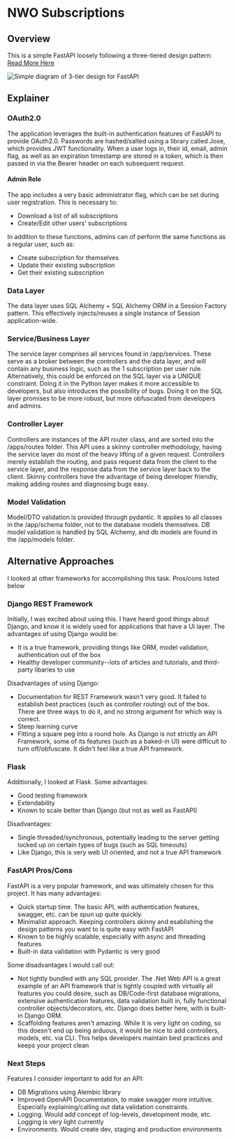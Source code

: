 # NWO Subscriptions

## Overview

This is a simple FastAPI loosely following a three-tiered design pattern: [Read More Here](https://levelup.gitconnected.com/structuring-fastapi-project-using-3-tier-design-pattern-4d2e88a55757)

![Simple diagram of 3-tier design for FastAPI](https://miro.medium.com/v2/resize:fit:1400/format:webp/0*0LlheIYfXsrio2-t.png)

## Explainer

### OAuth2.0

The application leverages the built-in authentication features of FastAPI to provide OAuth2.0. Passwords are hashed/salted using a library called Jose, which provides JWT functionality. When a user logs in, their id, email, admin flag, as well as an expiration timestamp are stored in a token, which is then passed in via the Bearer header on each subsequent request.

#### Admin Role

The app includes a very basic administrator flag, which can be set during user registration. This is necessary to:
- Download a list of all subscriptions
- Create/Edit other users' subscriptions

In addition to these functions, admins can of perform the same functions as a regular user, such as:

- Create subscription for themselves
- Update their existing subscription
- Get their existing subscription

### Data Layer

The data layer uses SQL Alchemy + SQL Alchemy ORM in a Session Factory pattern. This effectively injects/reuses a single instance of Session application-wide. 

### Service/Business Layer

The service layer comprises all services found in /app/services. These serve as a broker between the controllers and the data layer, and will contain any business logic, such as the 1 subscription per user rule. Alternatively, this could be enforced on the SQL layer via a UNIQUE constraint. Doing it in the Python layer makes it more accessible to developers, but also introduces the possibility of bugs. Doing it on the SQL layer promises to be more robust, but more obfuscated from developers and admins.

### Controller Layer

Controllers are instances of the API router class, and are sorted into the /apps/routes folder. This API uses a skinny controller methodology, having the service layer do most of the heavy lifting of a given request. Controllers merely establish the routing, and pass request data from the client to the service layer, and the response data from the service layer back to the client. Skinny controllers have the advantage of being developer friendly, making adding routes and diagnosing bugs easy.

### Model Validation

Model/DTO validation is provided through pydantic. It applies to all classes in the /app/schema folder, not to the database models themselves. DB model validation is handled by SQL Alchemy, and db models are found in the /app/models folder.

## Alternative Approaches

I looked at other frameworks for accomplishing this task. Pros/cons listed below

### Django REST Framework

Initially, I was excited about using this. I have heard good things about Django, and know it is widely used for applications that have a UI layer. The advantages of using Django would be:

- It is a true framework, providing things like ORM, model validation, authentication out of the box
- Healthy developer community--lots of articles and tutorials, and third-party libaries to use

Disadvantages of using Django:

- Documentation for REST Framework wasn't very good. It failed to establish best practices (such as controller routing) out of the box. There are three ways to do it, and no strong argument for which way is correct.
- Steep learning curve
- Fitting a square peg into a round hole. As Django is not strictly an API Framework, some of its features (such as a baked-in UI) were difficult to turn off/obfuscate. It didn't feel like a true API framework.

### Flask

Additionally, I looked at Flask. Some advantages:

- Good testing framework
- Extendability
- Known to scale better than Django (but not as well as FastAPI)

Disadvantages:

- Single threaded/synchronous, potentially leading to the server getting locked up on certain types of bugs (such as SQL timeouts)
- Like Django, this is very web UI oriented, and not a true API framework

### FastAPI Pros/Cons

FastAPI is a very popular framework, and was ultimately chosen for this project. It has many advantages:

- Quick startup time. The basic API, with authentication features, swagger, etc. can be spun up quite quickly
- Minimalist approach. Keeping controllers skinny and esablishing the design patterns you want to is quite easy with FastAPI
- Known to be highly scalable, especially with async and threading features
- Built-in data validation with Pydantic is very good

Some disadvantages I would call out:

- Not tightly bundled with any SQL provider. The .Net Web API is a great example of an API framework that is tightly coupled with virtually all features you could desire, such as DB/Code-first database migrations, extensive authentication features, data validation built in, fully functional controller objects/decorators, etc. Django does better here, with is built-in Django ORM.
- Scaffolding features aren't amazing. While it is very light on coding, so this doesn't end up being arduous, it would be nice to add controllers, models, etc. via CLI. This helps developers maintain best practices and keeps your project clean


### Next Steps

Features I consider important to add for an API:

- DB Migrations using Alembic library
- Improved OpenAPI Documentation, to make swagger more intuitive. Especially explaining/calling out data validation constraints.
- Logging. Would add concept of log-levels, development mode, etc. Logging is very light currently
- Environments. Would create dev, staging and production environments